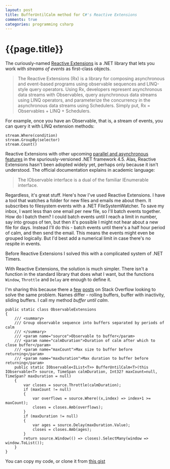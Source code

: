 ```yaml
---
layout: post
title: BufferUntilCalm method for C#'s Reactive Extensions
comments: true
categories: programming csharp
---
```


# {{page.title}}

The curiously-named [Reactive Extensions](http://msdn.microsoft.com/en-us/data/gg577609) is a .NET library that lets you work with _streams of events_ as first-class objects.

> The Reactive Extensions (Rx) is a library for composing asynchronous and event-based programs using observable sequences and LINQ-style query operators. Using Rx, developers represent asynchronous data streams with Observables, query asynchronous data streams using LINQ operators, and parameterize the concurrency in the asynchronous data streams using Schedulers. Simply put, Rx = Observables + LINQ + Schedulers.

For example, once you have an Observable, that is, a stream of events, you can query it with LINQ extension methods:

    stream.Where(condition)
    stream.GroupBy(selector)
    stream.Count()    

Reactive Extensions with other upcoming [parallel and asynchronous features](http://blogs.msdn.com/b/pfxteam/archive/2011/09/17/10212961.aspx) in the spuriously-versioned .NET framework 4.5. Alas, Reactive Extensions hasn't been adopted widely yet, perhaps only because it isn't understood. The official documentation explains in academic language:

> The IObservable interface is a dual of the familiar IEnumerable interface.

Regardless, it's great stuff. Here's how I've used Reactive Extensions. I have a tool that watches a folder for new files and emails me about them. It subscribes to filesystem events with a .NET FileSystemWatcher. To save my inbox, I want less than one email per new file, so I'll batch events together. How do I batch them? I could batch events until I reach a limit in number, say into groups of ten, but then it's possible I might not hear about a new file for days. Instead I'll do this - batch events until there's a half hour period of calm, and then send the email. This means the events might even be grouped logically. But I'd best add a numerical limit in case there's no respite in events.

Before Reactive Extensions I solved this with a complicated system of .NET Timers. 

With Reactive Extensions, the solution is much simpler. There isn't a function in the standard library that does what I want, but the functions `Window`, `Throttle` and `Delay` are enough to define it.

I'm sharing this because there a [few](http://stackoverflow.com/questions/7597773/does-reactive-extensions-support-rolling-buffers/9791385#9791385) [posts](http://stackoverflow.com/questions/8849810/reactive-throttle-returning-all-items-added-within-the-timespan/9791918#9791918) on Stack Overflow looking to solve the same problem. Names differ - rolling buffers, buffer with inactivity, sliding buffers. I call my method _buffer until calm_.

    public static class ObservableExtensions
    {
        /// <summary>
        /// Group observable sequence into buffers separated by periods of calm
        /// </summary>
        /// <param name="source">Observable to buffer</param>
        /// <param name="calmDuration">Duration of calm after which to close buffer</param>
        /// <param name="maxCount">Max size to buffer before returning</param>
        /// <param name="maxDuration">Max duration to buffer before returning</param>
        public static IObservable<IList<T>> BufferUntilCalm<T>(this IObservable<T> source, TimeSpan calmDuration, Int32? maxCount=null, TimeSpan? maxDuration = null)
        {
            var closes = source.Throttle(calmDuration);
            if (maxCount != null)
            {
                var overflows = source.Where((x,index) => index+1 >= maxCount);
                closes = closes.Amb(overflows);
            }
            if (maxDuration != null)
            {
                var ages = source.Delay(maxDuration.Value);
                closes = closes.Amb(ages);
            }
            return source.Window(() => closes).SelectMany(window => window.ToList());
        }
    }
    
You can copy my code, or clone it from [this gist](https://gist.github.com/2277055)

